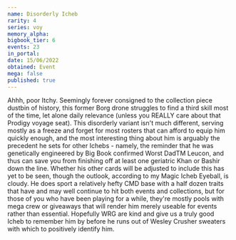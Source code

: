 ```yaml
---
name: Disorderly Icheb
rarity: 4
series: voy
memory_alpha:
bigbook_tier: 6
events: 23
in_portal:
date: 15/06/2022
obtained: Event
mega: false
published: true
---
```


Ahhh, poor Itchy. Seemingly forever consigned to the collection piece dustbin of history, this former Borg drone struggles to find a third skill most of the time, let alone daily relevance (unless you REALLY care about that Prodigy voyage seat). This disorderly variant isn't much different, serving mostly as a freeze and forget for most rosters that can afford to equip him quickly enough, and the most interesting thing about him is arguably the precedent he sets for other Ichebs - namely, the reminder that he was genetically engineered by Big Book confirmed Worst DadTM Leucon, and thus can save you from finishing off at least one geriatric Khan or Bashir down the line. Whether his other cards will be adjusted to include this has yet to be seen, though the outlook, according to my Magic Icheb Eyeball, is cloudy. He does sport a relatively hefty CMD base with a half dozen traits that have and may well continue to hit both events and collections, but for those of you who have been playing for a while, they're mostly pools with mega crew or giveaways that will render him merely useable for events rather than essential. Hopefully WRG are kind and give us a truly good Icheb to remember him by before he runs out of Wesley Crusher sweaters with which to positively identify him.
